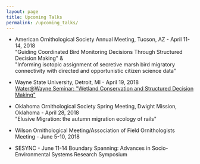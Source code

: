 ```yaml
---
layout: page
title: Upcoming Talks
permalink: /upcoming_talks/
---
```


- American Ornithological Society Annual Meeting, Tucson, AZ - April 11-14, 2018  
"Guiding Coordinated Bird Monitoring Decisions Through Structured Decision Making" &    
"Informing isotopic assignment of secretive marsh bird migratory connectivity with directed and opportunistic citizen science data"

- Wayne State University, Detroit, MI - April 19, 2018  
[Water@Wayne Seminar: "Wetland Conservation and Structured Decision Making"](https://events.wayne.edu/research-events/2018/04/19/water-wayne-seminar-wetland-conservation-and-structured-decision-making-74310/)

- Oklahoma Ornithological Society Spring Meeting, Dwight Mission, Oklahoma - April 28, 2018  
"Elusive Migration: the autumn migration ecology of rails" 

- Wilson Ornithological Meeting/Association of Field Ornithologists Meeting - June 5-10, 2018

- SESYNC - June 11-14 Boundary Spanning: Advances in Socio-Environmental Systems Research Symposium 

